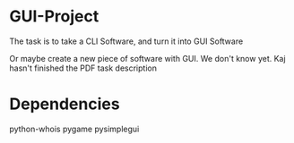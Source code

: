 # GUI-Project
The task is to take a CLI Software, and turn it into GUI Software

Or maybe create a new piece of software with GUI. We don't know yet.
Kaj hasn't finished the PDF task description

# Dependencies
python-whois
pygame
pysimplegui
